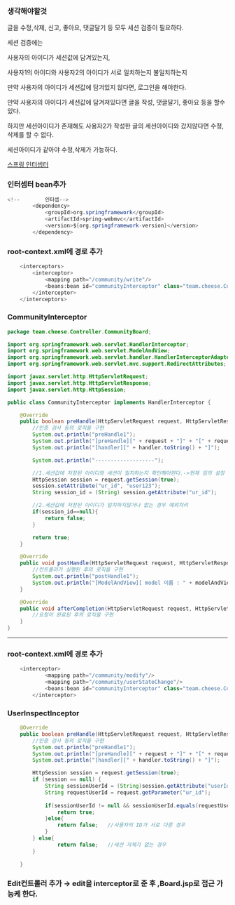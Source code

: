 ### 생각해야할것

글을 수정,삭제, 신고, 좋아요, 댓글달기 등 모두 세션 검증이 필요하다.

세션 검증에는

사용자의 아이디가 세션값에 담겨있는지, 

사용자1의 아이디와 사용자2의 아이디가 서로 일치하는지 불일치하는지

만약 사용자의 아이디가 세션값에 담겨있지 않다면, 로그인을 해야한다.

만약 사용자의 아이디가 세션값에 담겨져있다면 글을 작성, 댓글달기, 좋아요 등을 할수 있다.

하지만 세션아이디가 존재해도 사용자2가 작성한 글의 세션아이디와 갔지않다면 수정,삭제를 할 수 없다.

세션아이디가 같아야 수정,삭제가 가능하다.

[스프링 인터셉터](https://www.notion.so/5cb99e9c7dbc4b498a7f7a885caa6c7b?pvs=21) 

### 인터셉터 bean추가

```java
<!--		인터셉-->
		<dependency>
			<groupId>org.springframework</groupId>
			<artifactId>spring-webmvc</artifactId>
			<version>${org.springframework-version}</version>
		</dependency>
```

### root-context.xml에 경로 추가

```java
	<interceptors>
		<interceptor>
			<mapping path="/community/write"/>
			<beans:bean id="communityInterceptor" class="team.cheese.Controller.CommunityBoard.CommunityInterceptor"/>
		</interceptor>
	</interceptors>
```

### CommunityInterceptor

```java
package team.cheese.Controller.CommunityBoard;

import org.springframework.web.servlet.HandlerInterceptor;
import org.springframework.web.servlet.ModelAndView;
import org.springframework.web.servlet.handler.HandlerInterceptorAdapter;
import org.springframework.web.servlet.mvc.support.RedirectAttributes;

import javax.servlet.http.HttpServletRequest;
import javax.servlet.http.HttpServletResponse;
import javax.servlet.http.HttpSession;

public class CommunityInterceptor implements HandlerInterceptor {

    @Override
    public boolean preHandle(HttpServletRequest request, HttpServletResponse response, Object handler) throws Exception {
        //인증 검사 등의 로직을 구현
        System.out.println("preHandle1");
        System.out.println("[preHandle][" + request + "]" + "[" + request.getMethod() + "]" + request.getRequestURI());
        System.out.println("[handler][" + handler.toString() + "]");

        System.out.println("-------------------");

        //1.세션값에 저장된 아이디와 세션이 일치하는지 확인해아햔다.->현재 임의 설정
        HttpSession session = request.getSession(true);
        session.setAttribute("ur_id", "user123");
        String session_id = (String) session.getAttribute("ur_id");

        //2.세션값에 저장된 아이디가 일치하지않거나 없는 경우 예외처리
        if(session_id==null){
            return false;
        }

        return true;
    }

    @Override
    public void postHandle(HttpServletRequest request, HttpServletResponse response, Object handler, ModelAndView modelAndView) throws Exception {
        //컨트롤러가 실행된 후의 로직을 구현
        System.out.println("postHandle1");
        System.out.println("[ModelAndView][ model 이름 : " + modelAndView.getViewName() + "][ model 내용 :" + modelAndView.getModel() + "]" );
    }

    @Override
    public void afterCompletion(HttpServletRequest request, HttpServletResponse response, Object handler, Exception ex) throws Exception {
        //요청이 완료된 후의 로직을 구현
    }
}

```

---

### root-context.xml에 경로 추가

```java
	<interceptor>
			<mapping path="/community/modify"/>
			<mapping path="/community/userStateChange"/>
			<beans:bean id="communityInterceptor" class="team.cheese.Controller.CommunityBoard.UserInspectInterceptor"/>
		</interceptor>
```

### UserInspectInceptor

```java
    @Override
    public boolean preHandle(HttpServletRequest request, HttpServletResponse response, Object handler) throws Exception {
        //인증 검사 등의 로직을 구현
        System.out.println("preHandle1");
        System.out.println("[preHandle][" + request + "]" + "[" + request.getMethod() + "]" + request.getRequestURI());
        System.out.println("[handler][" + handler.toString() + "]");

        HttpSession session = request.getSession(true);    
        if (session == null) {
            String sessionUserId = (String)session.getAttribute("userId");
            String requestUserId = request.getParameter("ur_id");
            
            if(sessionUserId != null && sessionUserId.equals(requestUserId)) {  //사용자 ID가 일치하는 경우
                return true;
            }else{
                return false;   //사용자의 ID가 서로 다른 경우
            }
        } else{ 
                return false;   //세션 자체가 없는 경우
        }
        
    }
```

### Edit컨트롤러 추가 → edit을 interceptor로 준 후 ,Board.jsp로 접근 가능케 한다.
